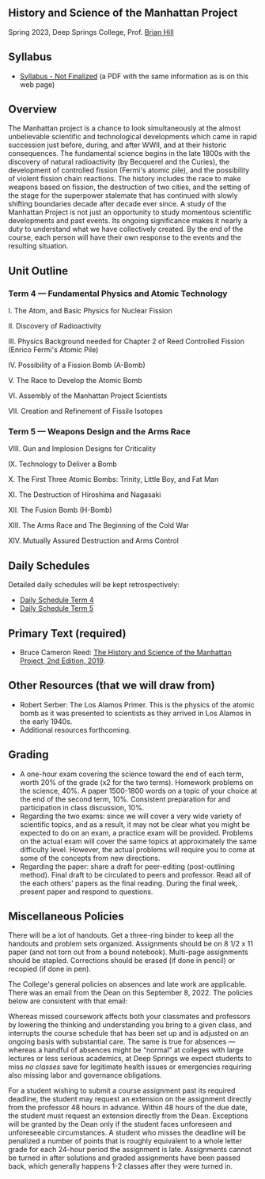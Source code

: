 ## History and Science of the Manhattan Project

Spring 2023, Deep Springs College, Prof. [Brian Hill](../index.html)

## Syllabus

* [Syllabus - Not Finalized](./ManhattanProjectSyllabus-Preliminary.pdf) (a PDF with the same information as is on this web page)

## Overview

The Manhattan project is a chance to look simultaneously at the almost unbelievable scientific and technological developments which came in rapid succession just before, during, and after WWII, and at their historic consequences. The fundamental science begins in the late 1800s with the discovery of natural radioactivity (by Becquerel and the Curies), the development of controlled fission (Fermi's atomic pile), and the possibility of violent fission chain reactions. The history includes the race to make weapons based on fission, the destruction of two cities, and the setting of the stage for the superpower stalemate that has continued with slowly shifting boundaries decade after decade ever since. A study of the Manhattan Project is not just an opportunity to study momentous scientific developments and past events. Its ongoing significance makes it nearly a duty to understand what we have collectively created. By the end of the course, each person will have their own response to the events and the resulting situation.

## Unit Outline

### Term 4 &mdash; Fundamental Physics and Atomic Technology

I. The Atom, and Basic Physics for Nuclear Fission

II. Discovery of Radioactivity

III. Physics Background needed for Chapter 2 of Reed Controlled Fission (Enrico Fermi's Atomic Pile)

IV. Possibility of a Fission Bomb (A-Bomb)

V. The Race to Develop the Atomic Bomb

VI. Assembly of the Manhattan Project Scientists

VII. Creation and Refinement of Fissile Isotopes

### Term 5 &mdash; Weapons Design and the Arms Race

VIII. Gun and Implosion Designs for Criticality

IX. Technology to Deliver a Bomb

X. The First Three Atomic Bombs: Trinity, Little Boy, and Fat Man

XI. The Destruction of Hiroshima and Nagasaki

XII. The Fusion Bomb (H-Bomb)

XIII. The Arms Race and The Beginning of the Cold War

XIV. Mutually Assured Destruction and Arms Control

## Daily Schedules

Detailed daily schedules will be kept retrospectively:

* [Daily Schedule Term 4](./daily_schedule-term_4.html)
* [Daily Schedule Term 5](./daily_schedule-term_5.html)

## Primary Text (required)

* Bruce Cameron Reed: [The History and Science of the Manhattan Project, 2nd Edition, 2019](https://www.amazon.com/dp/3662581744).

## Other Resources (that we will draw from)

* Robert Serber: The Los Alamos Primer. This is the physics of the atomic bomb as it was presented to scientists as they arrived in Los Alamos in the early 1940s.
* Additional resources forthcoming.

## Grading

* A one-hour exam covering the science toward the end of each term, worth 20% of the grade (x2 for the two terms). Homework problems on the science, 40%. A paper 1500-1800 words on a topic of your choice at the end of the second term, 10%. Consistent preparation for and participation in class discussion, 10%.
* Regarding the two exams: since we will cover a very wide variety of scientific topics, and as a result, it may not be clear what you might be expected to do on an exam, a practice exam will be provided. Problems on the actual exam will cover the same topics at approximately the same difficulty level. However, the actual problems will require you to come at some of the concepts from new directions.
* Regarding the paper: share a draft for peer-editing (post-outlining method). Final draft to be circulated to peers and professor. Read all of the each others' papers as the final reading. During the final week, present paper and respond to questions.

## Miscellaneous Policies

There will be a lot of handouts. Get a three-ring binder to keep all the handouts and problem sets organized. Assignments should be on 8 1/2 x 11 paper (and not torn out from a bound notebook). Multi-page assignments should be stapled. Corrections should be erased (if done in pencil) or recopied (if done in pen).

The College's general policies on absences and late work are applicable. There was an email from the Dean on this September 8, 2022. The
policies below are consistent with that email:

Whereas missed coursework affects both your classmates and professors by lowering the thinking and understanding you bring to a given class, and interrupts the course schedule that has been set up and is adjusted on an ongoing basis with substantial care. The same is true for absences &mdash; whereas a handful of absences might be &ldquo;normal&rdquo; at colleges with large lectures or less serious academics, at Deep Springs we expect students to miss *no classes* save for legitimate health issues or emergencies requiring also missing labor and governance obligations.

For a student wishing to submit a course assignment past its required deadline, the student may request an extension on the assignment directly from the professor 48 hours in advance. Within 48 hours of the due date, the student must request an extension directly from the Dean. Exceptions will be granted by the Dean only if the student faces unforeseen and unforeseeable circumstances. A student who misses the deadline will be penalized a number of points that is roughly equivalent to a whole letter grade for each 24-hour period the assignment is late. Assignments cannot be turned in after solutions and graded assignments have been passed back, which generally happens 1-2 classes after they were turned in.
